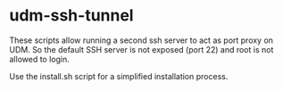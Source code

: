 # udm-ssh-tunnel

These scripts allow running a second ssh server to act as port proxy on UDM.
So the default SSH server is not exposed (port 22) and root is not allowed to login.

Use the install.sh script for a simplified installation process.

